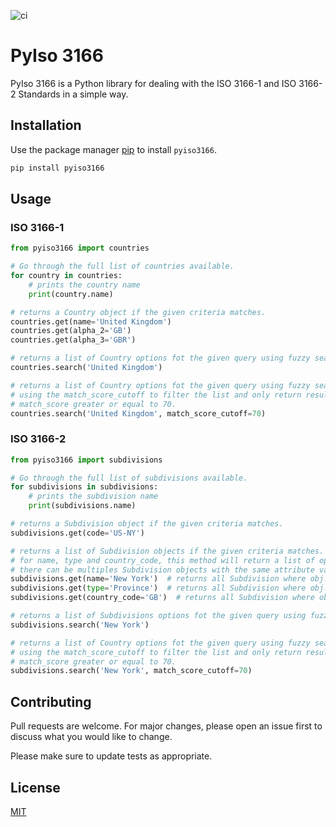 ![ci](https://github.com/luizhenriquelongo/pyiso3166/actions/workflows/ci.yml/badge.svg)

# PyIso 3166

PyIso 3166 is a Python library for dealing with the ISO 3166-1 and ISO 3166-2 Standards in a simple way.

## Installation

Use the package manager [pip](https://pip.pypa.io/en/stable/) to install `pyiso3166`.

```bash
pip install pyiso3166
```

## Usage

### ISO 3166-1

```python
from pyiso3166 import countries

# Go through the full list of countries available.
for country in countries:
    # prints the country name
    print(country.name)

# returns a Country object if the given criteria matches.
countries.get(name='United Kingdom')
countries.get(alpha_2='GB')
countries.get(alpha_3='GBR')

# returns a list of Country options fot the given query using fuzzy search.
countries.search('United Kingdom')

# returns a list of Country options fot the given query using fuzzy search 
# using the match_score_cutoff to filter the list and only return results with
# match_score greater or equal to 70.
countries.search('United Kingdom', match_score_cutoff=70)
```

### ISO 3166-2

```python
from pyiso3166 import subdivisions

# Go through the full list of subdivisions available.
for subdivisions in subdivisions:
    # prints the subdivision name
    print(subdivisions.name)

# returns a Subdivision object if the given criteria matches.
subdivisions.get(code='US-NY')

# returns a list of Subdivision objects if the given criteria matches.
# for name, type and country_code, this method will return a list of options since
# there can be multiples Subdivision objects with the same attribute values.
subdivisions.get(name='New York')  # returns all Subdivision where obj.name is 'New York'
subdivisions.get(type='Province')  # returns all Subdivision where obj.type is 'Province'
subdivisions.get(country_code='GB')  # returns all Subdivision where obj.country_code is 'GB'

# returns a list of Subdivisions options fot the given query using fuzzy search.
subdivisions.search('New York')

# returns a list of Country options fot the given query using fuzzy search 
# using the match_score_cutoff to filter the list and only return results with
# match_score greater or equal to 70.
subdivisions.search('New York', match_score_cutoff=70)
```

## Contributing

Pull requests are welcome. For major changes, please open an issue first to discuss what you would like to change.

Please make sure to update tests as appropriate.

## License

[MIT](https://choosealicense.com/licenses/mit/)
